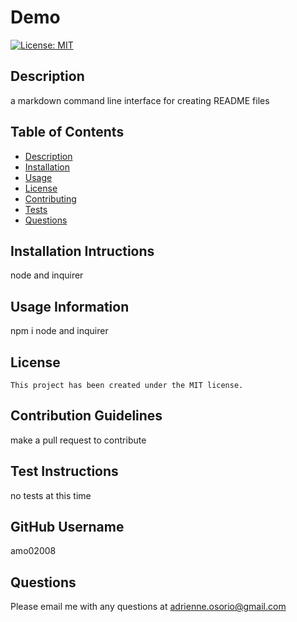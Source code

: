  # Demo

[![License: MIT](https://img.shields.io/badge/License-MIT-yellow.svg)](https://opensource.org/licenses/MIT)

## Description
a markdown command line interface for creating README files

## Table of Contents

  * [Description](#description)
  * [Installation](#installation)
  * [Usage](#usage)
  * [License](#license)
  * [Contributing](#contributing)
  * [Tests](#tests)
  * [Questions](#questions)

## Installation Intructions
node and inquirer

## Usage Information
npm i node and inquirer

## License
    This project has been created under the MIT license.

## Contribution Guidelines
make a pull request to contribute

## Test Instructions
no tests at this time

## GitHub Username
amo02008

## Questions
Please email me with any questions at adrienne.osorio@gmail.com